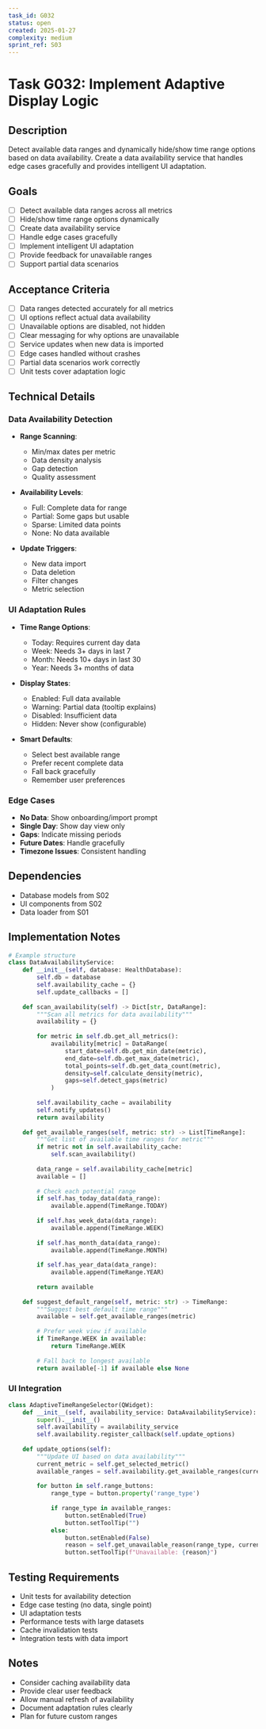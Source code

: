 ```yaml
---
task_id: G032
status: open
created: 2025-01-27
complexity: medium
sprint_ref: S03
---
```


# Task G032: Implement Adaptive Display Logic

## Description
Detect available data ranges and dynamically hide/show time range options based on data availability. Create a data availability service that handles edge cases gracefully and provides intelligent UI adaptation.

## Goals
- [ ] Detect available data ranges across all metrics
- [ ] Hide/show time range options dynamically
- [ ] Create data availability service
- [ ] Handle edge cases gracefully
- [ ] Implement intelligent UI adaptation
- [ ] Provide feedback for unavailable ranges
- [ ] Support partial data scenarios

## Acceptance Criteria
- [ ] Data ranges detected accurately for all metrics
- [ ] UI options reflect actual data availability
- [ ] Unavailable options are disabled, not hidden
- [ ] Clear messaging for why options are unavailable
- [ ] Service updates when new data is imported
- [ ] Edge cases handled without crashes
- [ ] Partial data scenarios work correctly
- [ ] Unit tests cover adaptation logic

## Technical Details

### Data Availability Detection
- **Range Scanning**:
  - Min/max dates per metric
  - Data density analysis
  - Gap detection
  - Quality assessment

- **Availability Levels**:
  - Full: Complete data for range
  - Partial: Some gaps but usable
  - Sparse: Limited data points
  - None: No data available

- **Update Triggers**:
  - New data import
  - Data deletion
  - Filter changes
  - Metric selection

### UI Adaptation Rules
- **Time Range Options**:
  - Today: Requires current day data
  - Week: Needs 3+ days in last 7
  - Month: Needs 10+ days in last 30
  - Year: Needs 3+ months of data

- **Display States**:
  - Enabled: Full data available
  - Warning: Partial data (tooltip explains)
  - Disabled: Insufficient data
  - Hidden: Never show (configurable)

- **Smart Defaults**:
  - Select best available range
  - Prefer recent complete data
  - Fall back gracefully
  - Remember user preferences

### Edge Cases
- **No Data**: Show onboarding/import prompt
- **Single Day**: Show day view only
- **Gaps**: Indicate missing periods
- **Future Dates**: Handle gracefully
- **Timezone Issues**: Consistent handling

## Dependencies
- Database models from S02
- UI components from S02
- Data loader from S01

## Implementation Notes
```python
# Example structure
class DataAvailabilityService:
    def __init__(self, database: HealthDatabase):
        self.db = database
        self.availability_cache = {}
        self.update_callbacks = []
        
    def scan_availability(self) -> Dict[str, DataRange]:
        """Scan all metrics for data availability"""
        availability = {}
        
        for metric in self.db.get_all_metrics():
            availability[metric] = DataRange(
                start_date=self.db.get_min_date(metric),
                end_date=self.db.get_max_date(metric),
                total_points=self.db.get_data_count(metric),
                density=self.calculate_density(metric),
                gaps=self.detect_gaps(metric)
            )
            
        self.availability_cache = availability
        self.notify_updates()
        return availability
        
    def get_available_ranges(self, metric: str) -> List[TimeRange]:
        """Get list of available time ranges for metric"""
        if metric not in self.availability_cache:
            self.scan_availability()
            
        data_range = self.availability_cache[metric]
        available = []
        
        # Check each potential range
        if self.has_today_data(data_range):
            available.append(TimeRange.TODAY)
            
        if self.has_week_data(data_range):
            available.append(TimeRange.WEEK)
            
        if self.has_month_data(data_range):
            available.append(TimeRange.MONTH)
            
        if self.has_year_data(data_range):
            available.append(TimeRange.YEAR)
            
        return available
        
    def suggest_default_range(self, metric: str) -> TimeRange:
        """Suggest best default time range"""
        available = self.get_available_ranges(metric)
        
        # Prefer week view if available
        if TimeRange.WEEK in available:
            return TimeRange.WEEK
            
        # Fall back to longest available
        return available[-1] if available else None
```

### UI Integration
```python
class AdaptiveTimeRangeSelector(QWidget):
    def __init__(self, availability_service: DataAvailabilityService):
        super().__init__()
        self.availability = availability_service
        self.availability.register_callback(self.update_options)
        
    def update_options(self):
        """Update UI based on data availability"""
        current_metric = self.get_selected_metric()
        available_ranges = self.availability.get_available_ranges(current_metric)
        
        for button in self.range_buttons:
            range_type = button.property('range_type')
            
            if range_type in available_ranges:
                button.setEnabled(True)
                button.setToolTip("")
            else:
                button.setEnabled(False)
                reason = self.get_unavailable_reason(range_type, current_metric)
                button.setToolTip(f"Unavailable: {reason}")
```

## Testing Requirements
- Unit tests for availability detection
- Edge case testing (no data, single point)
- UI adaptation tests
- Performance tests with large datasets
- Cache invalidation tests
- Integration tests with data import

## Notes
- Consider caching availability data
- Provide clear user feedback
- Allow manual refresh of availability
- Document adaptation rules clearly
- Plan for future custom ranges